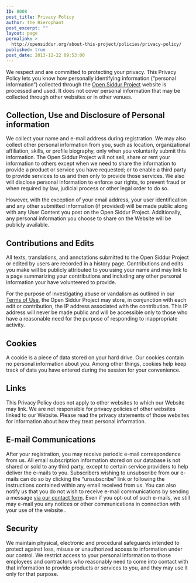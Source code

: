 ```yaml
---
ID: 8008
post_title: Privacy Policy
author: the Hierophant
post_excerpt: ""
layout: page
permalink: >
  http://opensiddur.org/about-this-project/policies/privacy-policy/
published: true
post_date: 2013-12-22 09:53:00
---
```

We respect and are committed to protecting your privacy. This Privacy Policy lets you know how personally identifying information (“personal information”) collected through the <a href="http://opensiddur.org">Open Siddur Project</a> website is processed and used. It does not cover personal information that may be collected through other websites or in other venues.

<h2>Collection, Use and Disclosure of Personal information</h2>

We collect your name and e-mail address during registration. We may also collect other personal information from you, such as location, organizational affiliation, skills, or profile biography, only when you voluntarily submit this information. The Open Siddur Project will not sell, share or rent your information to others except when we need to share the information to provide a product or service you have requested; or to enable a third party to provide services to us and then only to provide those services. We also will disclose personal information to enforce our rights, to prevent fraud or when required by law, judicial process or other legal order to do so.

However, with the exception of your email address, your user identification and any other submitted information (if provided) will be made public along with any User Content you post on the Open Siddur Project. Additionally, any personal information you choose to share on the Website will be publicly available.

<h2>Contributions and Edits</h2>

All texts, translations, and annotations submitted to the Open Siddur Project or edited by users are recorded in a history page. Contributions and edits you make will be publicly attributed to you using your name and may link to a page summarizing your contributions and including any other personal information your have volunteered to provide.

For the purpose of investigating abuse or vandalism as outlined in our <a href="http://opensiddur.org/terms-of-use/">Terms of Use</a>, the Open Siddur Project may store, in conjunction with each edit or contribution, the IP address associated with the contribution. This IP address will never be made public and will be accessible only to those who have a reasonable need for the purpose of responding to inappropriate activity.

<h2>Cookies</h2>

A cookie is a piece of data stored on your hard drive. Our cookies contain no personal information about you. Among other things, cookies help keep track of data you have entered during the session for your convenience.

<h2>Links</h2>

This Privacy Policy does not apply to other websites to which our Website may link. We are not responsible for privacy policies of other websites linked to our Website. Please read the privacy statements of those websites for information about how they treat personal information.

<h2>E-mail Communications</h2>

After your registration, you may receive periodic e-mail correspondence from us. All email subscription information stored on our database is not shared or sold to any third party, except to certain service providers to help deliver the e-mails to you. Subscribers wishing to unsubscribe from our e-mails can do so by clicking the “unsubscribe” link or following the instructions contained within any email received from us. You can also notify us that you do not wish to receive e-mail communications by sending a message <a href="http://opensiddur.org/contact/">via our contact form</a>. Even if you opt-out of such e-mails, we still may e-mail you any notices or other communications in connection with your use of the website .

<h2>Security</h2>

We maintain physical, electronic and procedural safeguards intended to protect against loss, misuse or unauthorized access to information under our control. We restrict access to your personal information to those employees and contractors who reasonably need to come into contact with that information to provide products or services to you, and they may use it only for that purpose.